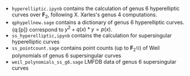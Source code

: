 - ```hyperelliptic.ipynb``` contains the calculation of genus 6 hyperelliptic curves over $\mathbf{F}_2$, following X. Xarles's genus 4 computations.
- ```qphypellnew.sage``` contains a dictionary of genus 6 hyperelliptic curves. \{q:\[p\]\} correspond to $y^2 + q(x)*y = p(x)$.
- ```ss_hyperelliptic,ipynb``` contains the calculation for supersingular hyperelliptic curves
- ```ss_pointcount.sage``` contains point counts (up to $\mathbf{F}_{2^12}$) of Weil polynomials of genus 6 supersingular curves
- ```weil_polynomials_ss_g6.sage``` LMFDB data of genus 6 supersingular curves
